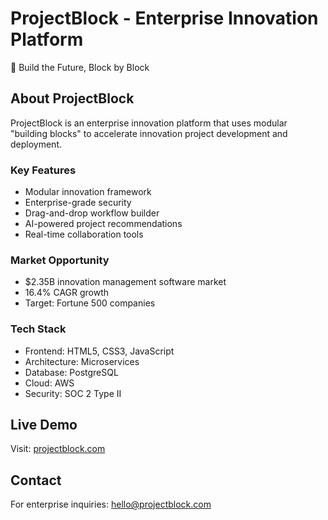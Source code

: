 # ProjectBlock - Enterprise Innovation Platform

🚀 Build the Future, Block by Block

## About ProjectBlock

ProjectBlock is an enterprise innovation platform that uses modular "building blocks" to accelerate innovation project development and deployment.

### Key Features
- Modular innovation framework
- Enterprise-grade security
- Drag-and-drop workflow builder
- AI-powered project recommendations
- Real-time collaboration tools

### Market Opportunity
- $2.35B innovation management software market
- 16.4% CAGR growth
- Target: Fortune 500 companies

### Tech Stack
- Frontend: HTML5, CSS3, JavaScript
- Architecture: Microservices
- Database: PostgreSQL
- Cloud: AWS
- Security: SOC 2 Type II

## Live Demo
Visit: [projectblock.com](https://projectblock.com)

## Contact
For enterprise inquiries: hello@projectblock.com
